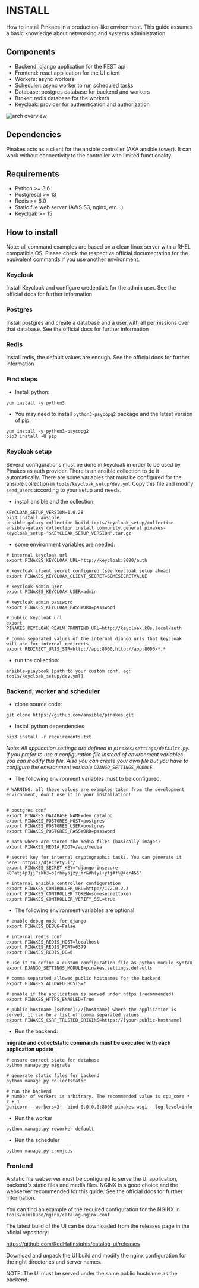 # INSTALL
How to install Pinkaes in a production-like environment. This guide assumes a basic knowledge about networking and systems administration. 

## Components
- Backend: django application for the REST api
- Frontend: react application for the UI client
- Workers: async workers
- Scheduler: async worker to run scheduled tasks
- Database: postgres database for backend and workers
- Broker: redis database for the workers
- Keycloak: provider for authentication and authorization

![arch overview](./docs/catalog-arch.png?raw=true)

## Dependencies
Pinakes acts as a client for the ansible controller (AKA ansible tower). It can work without connectivity to the controller with limited functionality. 

## Requirements
- Python >= 3.6
- Postgresql >= 13
- Redis >= 6.0
- Static file web server  (AWS S3, nginx, etc...)
- Keycloak >= 15

## How to install
Note: all command examples are based on a clean linux server with a RHEL compatible OS. Please check the respective official documentation for the equivalent commands if you use another environment. 

### Keycloak
Install Keycloak and configure credentials for the admin user. See the official docs for further information

### Postgres
Install postgres and create a database and a user with all permissions over that database. See the official docs for further information

### Redis
Install redis, the default values are enough. See the official docs for further information

### First steps

- Install python:
```
yum install -y python3
```

- You may need to install `python3-psycopg2` package and the latest version of pip:
```
yum install -y python3-psycopg2
pip3 install -U pip
```

### Keycloak setup
Several configurations must be done in keycloak in order to be used by Pinakes as auth provider. There is an ansible collection to do it automatically. There are some variables that must be configured for the ansible collection in `tools/keycloak_setup/dev.yml`
Copy this file and modify `seed_users` according to your setup and needs. 

- install ansible and the collection:
```
KEYCLOAK_SETUP_VERSION=1.0.28
pip3 install ansible
ansible-galaxy collection build tools/keycloak_setup/collection
ansible-galaxy collection install community.general pinakes-keycloak_setup-"$KEYCLOAK_SETUP_VERSION".tar.gz
```

- some environment variables are needed: 
```
# internal keycloak url
export PINAKES_KEYCLOAK_URL=http://keycloak:8080/auth

# keycloak client secret configured (see keycloak setup ahead)
export PINAKES_KEYCLOAK_CLIENT_SECRET=SOMESECRETVALUE

# keycloak admin user
export PINAKES_KEYCLOAK_USER=admin

# keycloak admin password
export PINAKES_KEYCLOAK_PASSWORD=password

# public keycloak url
export PINAKES_KEYCLOAK_REALM_FRONTEND_URL=http://keycloak.k8s.local/auth

# comma separated values of the internal django urls that keycloak will use for internal redirects
export REDIRECT_URIS_STR=http://app:8000,http://app:8000/*,*
```

- run the collection:
```
ansible-playbook [path to your custom conf, eg: tools/keycloak_setup/dev.yml]
```


### Backend, worker and scheduler
- clone source code:
```
git clone https://github.com/ansible/pinakes.git
```


- Install python dependencies
```
pip3 install -r requirements.txt
```

_Note_: _All application settings are defined in `pinakes/settings/defaults.py`. If you prefer to use a configuration file instead of environment variables you can modify this file. Also you can create your own file but you have to configure the environment variable `DJANGO_SETTINGS_MODULE`._


- The following environment variables must to be configured:

```
# WARNING: all these values are examples taken from the development environment, don't use it in your installation!


# postgres conf
export PINAKES_DATABASE_NAME=dev_catalog
export PINAKES_POSTGRES_HOST=postgres
export PINAKES_POSTGRES_USER=postgres
export PINAKES_POSTGRES_PASSWORD=password

# path where are stored the media files (basically images)
export PINAKES_MEDIA_ROOT=/app/media

# secret key for internal cryptographic tasks. You can generate it here: https://djecrety.ir/
export PINAKES_SECRET_KEY="django-insecure-k8^atj4p3jj^zkb3=o(rhaysjzy_mr&#h(yl+ytj#f%@+er4&5"

# internal ansible controller configuration
export PINAKES_CONTROLLER_URL=http://172.0.2.3
export PINAKES_CONTROLLER_TOKEN=somesecrettoken
export PINAKES_CONTROLLER_VERIFY_SSL=true
```

- The following environment variables are optional
```
# enable debug mode for django
export PINAKES_DEBUG=False

# internal redis conf
export PINAKES_REDIS_HOST=localhost
export PINAKES_REDIS_PORT=6379
export PINAKES_REDIS_DB=0

# use it to define a custom configuration file as python module syntax 
export DJANGO_SETTINGS_MODULE=pinakes.settings.defaults

# comma separated allowed public hostnames for the backend
export PINAKES_ALLOWED_HOSTS=*

# enable if the application is served under https (recommended)
export PINAKES_HTTPS_ENABLED=True

# public hostname [scheme]://[hostname] where the application is served, it can be a list of comma separated values
export PINAKES_CSRF_TRUSTED_ORIGINS=https://[your-public-hostname]
```

- Run the backend:

**migrate and collectstatic commands must be executed with each application update**
```
# ensure correct state for database
python manage.py migrate

# generate static files for backend
python manage.py collectstatic

# run the backend
# number of workers is arbitrary. The recommended value is cpu_core * 2 + 1
gunicorn --workers=3 --bind 0.0.0.0:8000 pinakes.wsgi --log-level=info
```

- Run the worker
```
python manage.py rqworker default
```

- Run the scheduler
```
python manage.py cronjobs
```

### Frontend
A static file webserver must be configured to serve the UI application, backend's static files and media files. NGINX is a good choice and the webserver recommended for this guide. See the official docs for further information.

You can find an example of the required configuration for the NGINX in `tools/minikube/nginx/catalog-nginx.conf`

The latest build of the UI can be downloaded from the releases page in the oficial repository: 

https://github.com/RedHatInsights/catalog-ui/releases

Download and unpack the UI build and modify the nginx configuration for the right directories and server names. 

NOTE: The UI must be served under the same public hostname as the backend. 




